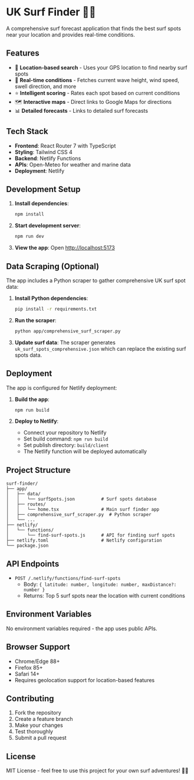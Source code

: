 # UK Surf Finder 🏄‍♂️

A comprehensive surf forecast application that finds the best surf spots near your location and provides real-time conditions.

## Features

- 📍 **Location-based search** - Uses your GPS location to find nearby surf spots
- 🌊 **Real-time conditions** - Fetches current wave height, wind speed, swell direction, and more
- ⭐ **Intelligent scoring** - Rates each spot based on current conditions
- 🗺️ **Interactive maps** - Direct links to Google Maps for directions
- 📊 **Detailed forecasts** - Links to detailed surf forecasts

## Tech Stack

- **Frontend**: React Router 7 with TypeScript
- **Styling**: Tailwind CSS 4
- **Backend**: Netlify Functions
- **APIs**: Open-Meteo for weather and marine data
- **Deployment**: Netlify

## Development Setup

1. **Install dependencies**:
   ```bash
   npm install
   ```

2. **Start development server**:
   ```bash
   npm run dev
   ```

3. **View the app**:
   Open [http://localhost:5173](http://localhost:5173)

## Data Scraping (Optional)

The app includes a Python scraper to gather comprehensive UK surf spot data:

1. **Install Python dependencies**:
   ```bash
   pip install -r requirements.txt
   ```

2. **Run the scraper**:
   ```bash
   python app/comprehensive_surf_scraper.py
   ```

3. **Update surf data**:
   The scraper generates `uk_surf_spots_comprehensive.json` which can replace the existing surf spots data.

## Deployment

The app is configured for Netlify deployment:

1. **Build the app**:
   ```bash
   npm run build
   ```

2. **Deploy to Netlify**:
   - Connect your repository to Netlify
   - Set build command: `npm run build`
   - Set publish directory: `build/client`
   - The Netlify function will be deployed automatically

## Project Structure

```
surf-finder/
├── app/
│   ├── data/
│   │   └── surfSpots.json          # Surf spots database
│   ├── routes/
│   │   └── home.tsx                # Main surf finder app
│   ├── comprehensive_surf_scraper.py  # Python scraper
│   └── ...
├── netlify/
│   └── functions/
│       └── find-surf-spots.js      # API for finding surf spots
├── netlify.toml                    # Netlify configuration
└── package.json
```

## API Endpoints

- `POST /.netlify/functions/find-surf-spots`
  - Body: `{ latitude: number, longitude: number, maxDistance?: number }`
  - Returns: Top 5 surf spots near the location with current conditions

## Environment Variables

No environment variables required - the app uses public APIs.

## Browser Support

- Chrome/Edge 88+
- Firefox 85+
- Safari 14+
- Requires geolocation support for location-based features

## Contributing

1. Fork the repository
2. Create a feature branch
3. Make your changes
4. Test thoroughly
5. Submit a pull request

## License

MIT License - feel free to use this project for your own surf adventures! 🏄‍♀️
